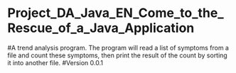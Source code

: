 # Project_DA_Java_EN_Come_to_the_Rescue_of_a_Java_Application
#A trend analysis program.
The program will read a list of symptoms from a file and count these symptoms, then print the result of the count by sorting it into another file.
#Version 0.0.1